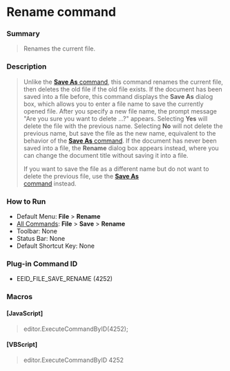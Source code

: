 # Rename command

### Summary

> Renames the current file.

### Description

> Unlike the [**Save As** command](file_save_as), this
> command renames the current file, then deletes the old file if the old file exists. If the document has been saved into a file before, this command displays the
> **Save As** dialog box, which allows you to enter a file name to save the
> currently opened file. After you specify a new file name, the prompt
> message "Are you sure you want to delete ...?" appears. Selecting **Yes**
> will delete the file with the previous name. Selecting **No** will not
> delete the previous name, but save the file as the new name, equivalent to
> the behavior of the [**Save As** command](file_save_as). If the document has never been saved into a file, the **Rename** dialog box appears instead, where you can change the document title without saving it into a file.
>
> If you want to save the file as a different name but do not want to
> delete the previous file, use the [**Save As** \
> command](file_save_as) instead.

### How to Run

- Default Menu: **File** \> **Rename**
- [All Commands](../tools/all_commands): **File** \> **Save**
\> **Rename**
- Toolbar: None
- Status Bar: None
- Default Shortcut Key: None

### Plug-in Command ID

- EEID\_FILE\_SAVE\_RENAME (4252)

### Macros

#### \[JavaScript\]

> editor.ExecuteCommandByID(4252);

#### \[VBScript\]

> editor.ExecuteCommandByID 4252